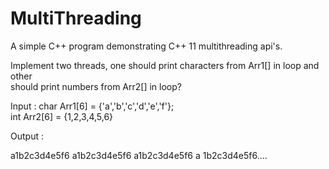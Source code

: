 # MultiThreading

A simple C++ program demonstrating C++ 11 multithreading api's.

 Implement two threads, one should print characters from Arr1[] in loop and other  
 should print numbers from Arr2[] in loop? 

Input :        char Arr1[6] = {'a','b','c','d','e','f'};       
int  Arr2[6] = {1,2,3,4,5,6} 

Output :

a1b2c3d4e5f6 
a1b2c3d4e5f6
a1b2c3d4e5f6 a
1b2c3d4e5f6....
